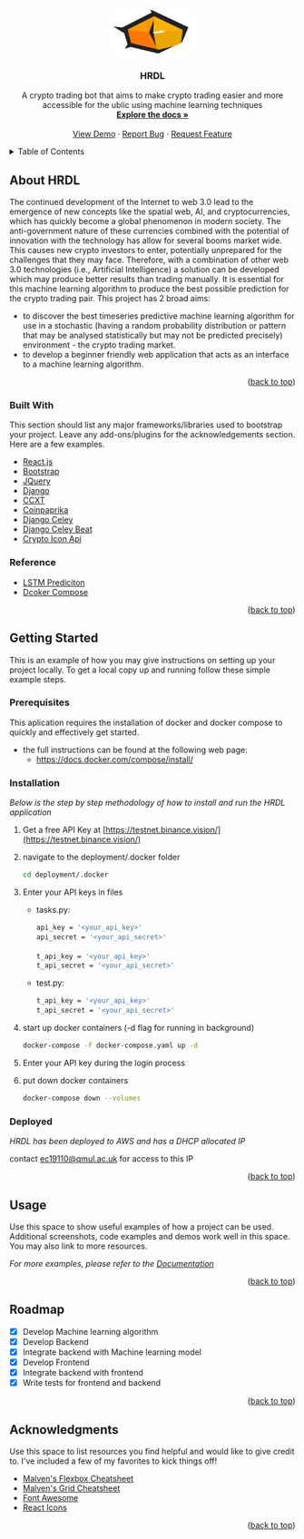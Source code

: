 <div id="top"></div>
<br />

<div align="center">
  <a href="https://github.com/aogunwoolu/HRDL">
    <img src="deployment\hrdlfrontend\public\HRDL_logo.png" alt="Logo" width="150" height="80">
  </a>

  <h3 align="center">HRDL</h3>

  <p align="center">
    A crypto trading bot that aims to make crypto trading easier and more accessible for the ublic using machine learning techniques
    <br />
    <a href="https://github.com/othneildrew/Best-README-Template"><strong>Explore the docs »</strong></a>
    <br />
    <br />
    <a href="http://13.40.190.34/">View Demo</a>
    ·
    <a href="/issues">Report Bug</a>
    ·
    <a href="/issues">Request Feature</a>
  </p>

</div>



<!-- TABLE OF CONTENTS -->
<details>
  <summary>Table of Contents</summary>
  <ol>
    <li>
      <a href="#about-the-project">About HRDL</a>
      <ul>
        <li><a href="#built-with">Built With</a></li>
      </ul>
    </li>
    <li>
      <a href="#getting-started">Getting Started</a>
      <ul>
        <li><a href="#prerequisites">Prerequisites</a></li>
        <li><a href="#installation">Installation</a></li>
      </ul>
    </li>
    <li><a href="#usage">Usage</a></li>
    <li><a href="#roadmap">Roadmap</a></li>
    <li><a href="#contributing">Contributing</a></li>
    <li><a href="#license">License</a></li>
    <li><a href="#contact">Contact</a></li>
    <li><a href="#acknowledgments">Acknowledgments</a></li>
  </ol>
</details>



<!-- ABOUT THE PROJECT -->
## About  HRDL

The continued development of the Internet to web 3.0 lead to the emergence of new concepts like the spatial web, AI, and cryptocurrencies, which has quickly become a global phenomenon in modern society. 
The anti-government nature of these currencies combined with the potential of innovation with the technology has allow for several booms market wide. This causes new crypto investors to enter, potentially unprepared for the challenges that they may face.
Therefore, with a combination of other web 3.0 technologies (i.e., Artificial Intelligence) a solution can be developed which may produce better results than trading manually. It is essential for this machine learning algorithm to produce the best possible prediction for the crypto trading pair.
This project has 2 broad aims: 
-	to discover the best timeseries predictive machine learning algorithm for use in a stochastic (having a random probability distribution or pattern that may be analysed statistically but may not be predicted precisely) environment - the crypto trading market.
-	to develop a beginner friendly web application that acts as an interface to a machine learning algorithm.  


<p align="right">(<a href="#top">back to top</a>)</p>



### Built With

This section should list any major frameworks/libraries used to bootstrap your project. Leave any add-ons/plugins for the acknowledgements section. Here are a few examples.

* [React.js](https://reactjs.org/)
* [Bootstrap](https://getbootstrap.com)
* [JQuery](https://jquery.com)
* [Django](https://www.djangoproject.com/)
* [CCXT](https://github.com/ccxt/ccxt)
* [Coinpaprika](https://api.coinpaprika.com/)
* [Django Celey](https://docs.celeryq.dev/en/stable/django/first-steps-with-django.html)
* [Django Celey Beat](https://github.com/celery/django-celery-beat)
* [Crypto Icon Api](https://github.com/TokenTax/cryptoicon-api)

### Reference
* [LSTM Prediciton](https://colab.research.google.com/github/dlmacedo/starter-academic/blob/master/content/courses/deeplearning/notebooks/pytorch/Time_Series_Prediction_with_LSTM_Using_PyTorch.ipynb)
* [Dcoker Compose](https://docs.docker.com/compose/gettingstarted/)

<p align="right">(<a href="#top">back to top</a>)</p>



<!-- GETTING STARTED -->

## Getting Started

This is an example of how you may give instructions on setting up your project locally.
To get a local copy up and running follow these simple example steps.

### Prerequisites

This aplication requires the installation of docker and docker compose to quickly and effectively get started.

- the full instructions can be found at the following web page:
  - https://docs.docker.com/compose/install/

### Installation

_Below is the step by step methodology of how to install and run the HRDL application_

1. Get a free API Key at [https://testnet.binance.vision/](https://testnet.binance.vision/)

2. navigate to the deployment/.docker folder
   ```sh
   cd deployment/.docker
   ```

3. Enter your API keys in files
    - tasks.py:
        ```sh
        api_key = '<your_api_key>'
        api_secret = '<your_api_secret>'

        t_api_key = '<your_api_key>'
        t_api_secret = '<your_api_secret>'
        ```
    - test.py:
        ```sh
        t_api_key = '<your_api_key>'
        t_api_secret = '<your_api_secret>'
        ```
   
4. start up docker containers (-d flag for running in background)
   ```sh
   docker-compose -f docker-compose.yaml up -d
   ```
   
5. Enter your API key during the login process

6. put down docker containers
	```sh
   docker-compose down --volumes
   ```
### Deployed
_HRDL has been deployed to AWS and has a DHCP allocated IP_

contact ec19110@qmul.ac.uk for access to this IP

<p align="right">(<a href="#top">back to top</a>)</p>



<!-- USAGE EXAMPLES -->

## Usage

Use this space to show useful examples of how a project can be used. Additional screenshots, code examples and demos work well in this space. You may also link to more resources.

_For more examples, please refer to the [Documentation](https://example.com)_

<p align="right">(<a href="#top">back to top</a>)</p>



<!-- ROADMAP -->
## Roadmap

- [x] Develop Machine learning algorithm
- [x] Develop Backend
- [x] Integrate backend with Machine learning model
- [x] Develop Frontend
- [x] Integrate backend with frontend
- [x] Write tests for frontend and backend

<p align="right">(<a href="#top">back to top</a>)</p>

<!-- ACKNOWLEDGMENTS -->
## Acknowledgments

Use this space to list resources you find helpful and would like to give credit to. I've included a few of my favorites to kick things off!

* [Malven's Flexbox Cheatsheet](https://flexbox.malven.co/)
* [Malven's Grid Cheatsheet](https://grid.malven.co/)
* [Font Awesome](https://fontawesome.com)
* [React Icons](https://react-icons.github.io/react-icons/search)

<p align="right">(<a href="#top">back to top</a>)</p>

